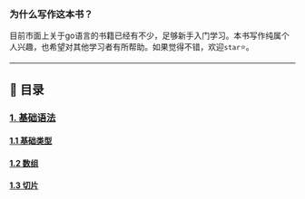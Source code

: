 ### 为什么写作这本书？

目前市面上关于go语言的书籍已经有不少，足够新手入门学习。本书写作纯属个人兴趣，也希望对其他学习者有所帮助。如果觉得不错，欢迎`star`⭐。

---------
## 📖 目录

### [1. 基础语法]()
#### [1.1 基础类型](book/1.1-basictype.md)
#### [1.2 数组](智能主义.md)
#### [1.3 切片](智能主义.md)